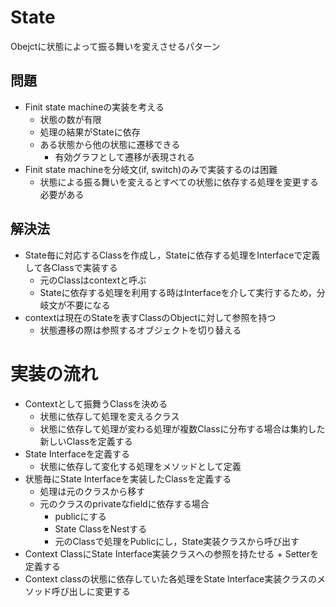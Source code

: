 # State
Obejctに状態によって振る舞いを変えさせるパターン

## 問題
- Finit state machineの実装を考える
    - 状態の数が有限
    - 処理の結果がStateに依存
    - ある状態から他の状態に遷移できる
        - 有効グラフとして遷移が表現される
- Finit state machineを分岐文(if, switch)のみで実装するのは困難
    - 状態による振る舞いを変えるとすべての状態に依存する処理を変更する必要がある

## 解決法
- State毎に対応するClassを作成し，Stateに依存する処理をInterfaceで定義して各Classで実装する
    - 元のClassはcontextと呼ぶ
    - Stateに依存する処理を利用する時はInterfaceを介して実行するため，分岐文が不要になる
- contextは現在のStateを表すClassのObjectに対して参照を持つ
    - 状態遷移の際は参照するオブジェクトを切り替える

# 実装の流れ
- Contextとして振舞うClassを決める
    - 状態に依存して処理を変えるクラス
    - 状態に依存して処理が変わる処理が複数Classに分布する場合は集約した新しいClassを定義する
- State Interfaceを定義する
    - 状態に依存して変化する処理をメソッドとして定義
- 状態毎にState Interfaceを実装したClassを定義する
    - 処理は元のクラスから移す
    - 元のクラスのprivateなfieldに依存する場合
        - publicにする
        - State ClassをNestする
        - 元のClassで処理をPublicにし，State実装クラスから呼び出す
- Context ClassにState Interface実装クラスへの参照を持たせる + Setterを定義する
- Context classの状態に依存していた各処理をState Interface実装クラスのメソッド呼び出しに変更する
